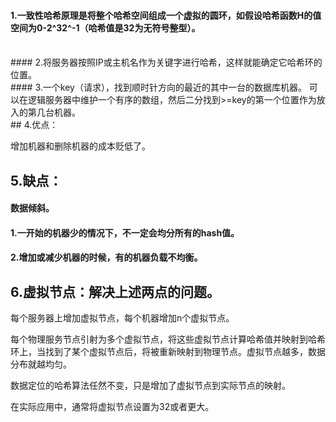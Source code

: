 #### 1.一致性哈希原理是将整个哈希空间组成一个虚拟的圆环，如假设哈希函数H的值空间为0-2^32^-1（哈希值是32为无符号整型）。
<br />
#### 2.将服务器按照IP或主机名作为关键字进行哈希，这样就能确定它哈希环的位置。 

<br />
#### 3.一个key（请求），找到顺时针方向的最近的其中一台的数据库机器。  
可以在逻辑服务器中维护一个有序的数组，然后二分找到>=key的第一个位置作为放入的第几台机器。
<br />
## 4.优点：

增加机器和删除机器的成本贬低了。


## 5.缺点：

#### 数据倾斜。



#### 1.一开始的机器少的情况下，不一定会均分所有的hash值。



#### 2.增加或减少机器的时候，有的机器负载不均衡。







## 6.虚拟节点：解决上述两点的问题。

每个服务器上增加虚拟节点，每个机器增加n个虚拟节点。

每个物理服务节点引射为多个虚拟节点，将这些虚拟节点计算哈希值并映射到哈希环上，当找到了某个虚拟节点后，将被重新映射到物理节点。虚拟节点越多，数据分布就越均匀。



数据定位的哈希算法任然不变，只是增加了虚拟节点到实际节点的映射。

在实际应用中，通常将虚拟节点设置为32或者更大。













